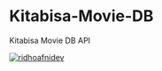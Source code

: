 # Kitabisa-Movie-DB
Kitabisa Movie DB API

[![ridhoafnidev](https://circleci.com/ridhoafnidev/ridhoafnidev/Kitabisa-Movie-DB.svg?style=svg)](https://circleci.com/ridhoafnidev/ridhoafnidev/Kitabisa-Movie-DB)
